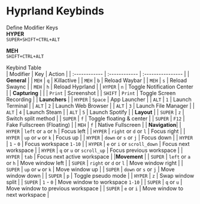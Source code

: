 # Hyprland Keybinds  
Define Modifier Keys  
**HYPER**  
`SUPER+SHIFT+CTRL+ALT`  

**MEH**  
`SHIFT+CTRL+ALT` 

Keybind Table  
| Modifier      | Key                           | Action                            |
| :------------ | :------------                 | :----------------                 |
| **General**   |
| `MEH`         | `q`                           | Killactive                        |
| `MEH`         | `b`                           | Reload Waybar                     |
| `MEH`         | `s`                           | Reload Swaync                     |
| `MEH`         | `h`                           | Reload Hyprland                   |
| `HYPER`       | `n`                           | Toggle Notification Center        |
| **Capturing** |
|               | `Print`                       | Screenshot                        |
| `SHIFT`       | `Print`                       | Toggle Screen Recording           |
| **Launchers** |
| `HYPER`       | `Space`                       | App Launcher                      |
| `ALT`         | `1`                           | Launch Terminal                   |
| `ALT`         | `2`                           | Launch Web Browser                |
| `ALT`         | `3`                           | Launch File Manager               |
| `ALT`         | `4`                           | Launch Steam                      |
| `ALT`         | `5`                           | Launch Spotify                    |
| **Layout**    |
| `SUPER`       | `z`                           | Switch split method               |
| `SUPER`       | `f`                           | Toggle floating & center          |
| `SUPER`       | `F12`                         | Fake Fullscreen (Floating)        |
| `MEH`         | `f`                           | Native Fullscreen                 |
| **Navigation**|
| `HYPER`       | `left` or `a` or `h`          | Focus left                        |
| `HYPER`       | `right` or `d` or `l`         | Focus right                       |
| `HYPER`       | `up` or `w` or `k`            | Focus up                          |
| `HYPER`       | `down` or `s` or `j`          | Focus down                        |
| `HYPER`       | `1` - `0`                     | Focus workspace `1-10`            |
| `HYPER`       | `e` or `i` or `scroll_down`   | Focus next workspace              |
| `HYPER`       | `q` or `u` or `scroll_up`     | Focus previous workspace          |
| `HYPER`       | `tab`                         | Focus next active workspace       |
|**Movement**   |
| `SUPER`       | `left` or `a` or `h`          | Move window left                  |
| `SUPER`       | `right` or `d` or `l`         | Move window right                 |
| `SUPER`       | `up` or `w` or `k`            | Move window up                    |
| `SUPER`       | `down` or `s` or `j`          | Move window down                  |
| `SUPER`       | `p`                           | Toggle pseudo mode                | 
| `HYPER`       | `z`                           | Swap window split                 |
| `SUPER`       | `1` - `0`                     | Move window to workspace `1-10`   |
| `SUPER`       | `q` or `u`                    | Move window to previous workspace |
| `SUPER`       | `e` or `i`                    | Move window to next workspace     |
